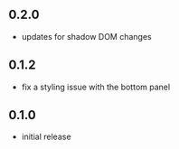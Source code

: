 ## 0.2.0
- updates for shadow DOM changes

## 0.1.2
- fix a styling issue with the bottom panel

## 0.1.0
- initial release
